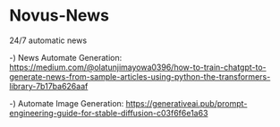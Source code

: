 # Novus-News
24/7 automatic news

-) News Automate Generation: https://medium.com/@olatunjimayowa0396/how-to-train-chatgpt-to-generate-news-from-sample-articles-using-python-the-transformers-library-7b17ba626aaf

-) Automate Image Generation: https://generativeai.pub/prompt-engineering-guide-for-stable-diffusion-c03f6f6e1a63
